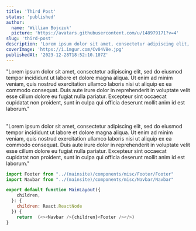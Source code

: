 ```yaml
---
title: 'Third Post'
status: 'published'
author:
  name: 'William Bojczuk'
  picture: 'https://avatars.githubusercontent.com/u/148979171?v=4'
slug: 'third-post'
description: 'Lorem ipsum dolor sit amet, consectetur adipiscing elit, sed do eiusmod tempor incididunt ut labore et dolore magna aliqua. Ut enim ad minim'
coverImage: 'https://i.imgur.com/Cv04V8e.jpg'
publishedAt: '2023-12-28T18:52:10.107Z'
---
```


"Lorem ipsum dolor sit amet, consectetur adipiscing elit, sed do eiusmod tempor incididunt ut labore et dolore magna aliqua. Ut enim ad minim veniam, quis nostrud exercitation ullamco laboris nisi ut aliquip ex ea commodo consequat. Duis aute irure dolor in reprehenderit in voluptate velit esse cillum dolore eu fugiat nulla pariatur. Excepteur sint occaecat cupidatat non proident, sunt in culpa qui officia deserunt mollit anim id est laborum."

\
"Lorem ipsum dolor sit amet, consectetur adipiscing elit, sed do eiusmod tempor incididunt ut labore et dolore magna aliqua. Ut enim ad minim veniam, quis nostrud exercitation ullamco laboris nisi ut aliquip ex ea commodo consequat. Duis aute irure dolor in reprehenderit in voluptate velit esse cillum dolore eu fugiat nulla pariatur. Excepteur sint occaecat cupidatat non proident, sunt in culpa qui officia deserunt mollit anim id est laborum."

```javascript
import Footer from "../(mainsite)/components/misc/Footer/Footer"
import Navbar from "../(mainsite)/components/misc/Navbar/Navbar"

export default function MainLayout({
    children,
  }: {
    children: React.ReactNode
  }) {
    return  (<><Navbar />{children}<Footer /></>)
}
```